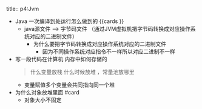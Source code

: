 title:: p4:Jvm

- Java 一次编译到处运行怎么做到的 {{cards }}
	- java源文件  --> 字节码文件 （通过JVM虚拟机把字节码转换成对应操作系统对应的二进制文件）
		- 为什么要把字节码转换成对应操作系统对应的二进制文件
			- 因为不同操作系统对应指令不一样所以对应二进制不一样
- 写一段代码在计算机 内存中如何存储的
  > 什么变量放栈 什么时候放堆 ，常量池放哪里
	- 变量赋值多个变量会共同指向同一个堆
- 为什么对象放堆里面 #card
	- 对象大小不固定